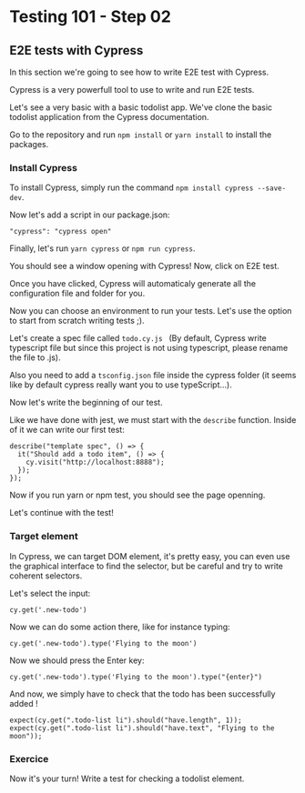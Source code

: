 # Testing 101 - Step 02

## E2E tests with Cypress

In this section we're going to see how to write E2E test with Cypress.

Cypress is a very powerfull tool to use to write and run E2E tests.

Let's see a very basic with a basic todolist app. We've clone the basic todolist application from the Cypress documentation.

Go to the repository and run `npm install` or `yarn install` to install the packages.

### Install Cypress

To install Cypress, simply run the command `npm install cypress --save-dev`.

Now let's add a script in our package.json:

```
"cypress": "cypress open"
```

Finally, let's run `yarn cypress` or `npm run cypress`.

You should see a window opening with Cypress! Now, click on E2E test.

Once you have clicked, Cypress will automaticaly generate all the configuration file and folder for you.

Now you can choose an environment to run your tests. Let's use the option to start from scratch writing tests ;).

Let's create a spec file called `todo.cy.js ` (By default, Cypress write typescript file but since this project is not using typescript, please rename the file to .js).

Also you need to add a `tsconfig.json` file inside the cypress folder (it seems like by default cypress really want you to use typeScript...).

Now let's write the beginning of our test.

Like we have done with jest, we must start with the `describe` function. Inside of it we can write our first test:

```
describe("template spec", () => {
  it("Should add a todo item", () => {
    cy.visit("http://localhost:8888");
  });
});

```

Now if you run yarn or npm test, you should see the page openning.

Let's continue with the test!

### Target element

In Cypress, we can target DOM element, it's pretty easy, you can even use the graphical interface to find the selector, but be careful and try to write coherent selectors.

Let's select the input:

```
cy.get('.new-todo')
```

Now we can do some action there, like for instance typing:

```
cy.get('.new-todo').type('Flying to the moon')
```

Now we should press the Enter key:

```
cy.get('.new-todo').type('Flying to the moon').type("{enter}")
```

And now, we simply have to check that the todo has been successfully added !

```
expect(cy.get(".todo-list li").should("have.length", 1));
expect(cy.get(".todo-list li").should("have.text", "Flying to the moon"));
```

### Exercice

Now it's your turn! Write a test for checking a todolist element.
